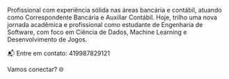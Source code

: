  Profissional com experiência sólida nas áreas bancária e contábil, atuando como Correspondente Bancária e Auxiliar Contábil. 
Hoje, trilho uma nova jornada acadêmica e profissional como estudante de Engenharia de Software, com foco em Ciência de Dados, Machine Learning e Desenvolvimento de Jogos.

📬 Entre em contato: 419987829121

Vamos conectar? 🌐

